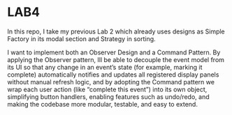 # LAB4

In this repo, I take my previous Lab 2 which already uses designs as Simple Factory in its modal section and Strategy in sorting. 


I want to implement both an Observer Design and a Command Pattern. By applying the Observer pattern, Ill be able to decouple the event model from its UI so that any change in an event’s state (for example, marking it complete) automatically notifies and updates all registered display panels without manual refresh logic, and by adopting the Command pattern we wrap each user action (like “complete this event”) into its own object, simplifying button handlers, enabling features such as undo/redo, and making the codebase more modular, testable, and easy to extend.